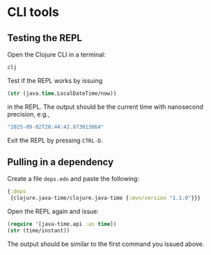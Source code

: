 # CLI tools

## Testing the REPL

Open the Clojure CLI in a terminal:

```bash
clj
```

Test if the REPL works by issuing

```clojure
(str (java.time.LocalDateTime/now))
```

in the REPL.
The output should be the current time with nanosecond precision, e.g.,

```clojure
"2025-09-02T20:44:42.873013064"
```

Exit the REPL by pressing `CTRL-D`.

## Pulling in a dependency

Create a file `deps.edn` and paste the following:

```clojure
{:deps
 {clojure.java-time/clojure.java-time {:mvn/version "1.1.0"}}}
```

Open the REPL again and issue:

```clojure
(require '[java-time.api :as time])
(str (time/instant))
```

The output should be similar to the first command you issued above.
